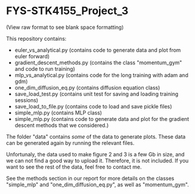 # FYS-STK4155_Project_3

(View raw format to see blank space formatting)

This repository contains:

* euler_vs_analytical.py            (contains code to generate data and plot from euler forward)
* gradient_descent_methods.py       (contains the class "momentum_gym" and code to run training)
* mlp_vs_analytical.py              (contains code for the long training with adam and gdm)
* one_dim_diffusion_eq.py           (contains diffusion equation class)
* save_load_test.py                 (contains unit test for saving and loading training sessions)
* save_load_to_file.py              (contains code to load and save pickle files)
* simple_mlp.py                     (contains MLP class)
* simple_mlp.py                     (contains code to generate data and plot for the gradient
                                    descent methods that we considered.)


The folder "data" contains *some* of the data to generate plots.
These data can be generated again by running the relevant files.

Unfortunaly, the data used to make figure 2 and 3 is a few Gb in size,
and we can not find a good way to upload it. Therefore, it is not included.
If you want to see the rest of the data, feel free to contact me.

See the methods section in our report for more details on the classes
"simple_mlp" and "one_dim_diffusion_eq.py", as well as "momentum_gym".
